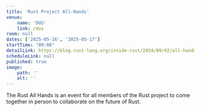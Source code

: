 ```yaml
---
title: 'Rust Project All-Hands'
venue: 
    name: 'DUS'
    link: /dus
room: null
dates: ['2025-05-16', '2025-05-17']
startTime: "09:00"
detailLink: https://blog.rust-lang.org/inside-rust/2024/09/02/all-hands.html
scheduleLink: null
published: true
image:
    path: ''
    alt: ''
---
```


The Rust All Hands is an event for all members of the Rust project to come together in person to collaborate on the future of Rust.